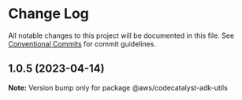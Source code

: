 # Change Log

All notable changes to this project will be documented in this file.
See [Conventional Commits](https://conventionalcommits.org) for commit guidelines.

## 1.0.5 (2023-04-14)

**Note:** Version bump only for package @aws/codecatalyst-adk-utils

